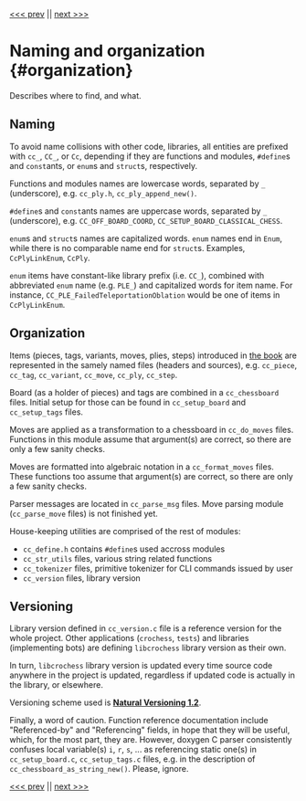 <!-- Copyright (c) 2021 Mario Mlačak, mmlacak@gmail.com -->
<!-- Licensed as Public Domain work, see https://en.wikipedia.org/wiki/Public_domain. -->

[<<< prev](main.md "<<< prev") || [next >>>](2_memory.md "next >>>")

Naming and organization                         {#organization}
=======================

Describes where to find, and what.

Naming
------

To avoid name collisions with other code, libraries, all entities are prefixed with
`cc_`, `CC_`, or `Cc`, depending if they are functions and modules, `#define`s and `const`ants,
or `enum`s and `struct`s, respectively.

Functions and modules names are lowercase words, separated by `_` (underscore),
e.g. `cc_ply.h`, `cc_ply_append_new()`.

`#define`s and `const`ants names are uppercase words, separated by `_` (underscore),
e.g. `CC_OFF_BOARD_COORD`, `CC_SETUP_BOARD_CLASSICAL_CHESS`.

`enum`s and `struct`s names are capitalized words.
`enum` names end in `Enum`, while there is no comparable name end for `struct`s.
Examples, `CcPlyLinkEnum`, `CcPly`.

`enum` items have constant-like library prefix (i.e. `CC_`), combined with abbreviated `enum` name
(e.g. `PLE_`) and capitalized words for item name.
For instance, `CC_PLE_FailedTeleportationOblation` would be one of items in `CcPlyLinkEnum`.

Organization
------------

Items (pieces, tags, variants, moves, plies, steps) introduced in [the book] are represented
in the samely named files (headers and sources), e.g. `cc_piece`, `cc_tag`, `cc_variant`,
`cc_move`, `cc_ply`, `cc_step`.

Board (as a holder of pieces) and tags are combined in a `cc_chessboard` files. Initial setup
for those can be found in `cc_setup_board` and `cc_setup_tags` files.

Moves are applied as a transformation to a chessboard in `cc_do_moves` files.
Functions in this module assume that argument(s) are correct, so there are only a few sanity checks.

Moves are formatted into algebraic notation in a `cc_format_moves` files.
These functions too assume that argument(s) are correct, so there are only a few sanity checks.

Parser messages are located in `cc_parse_msg` files. Move parsing module (`cc_parse_move` files)
is not finished yet.

House-keeping utilities are comprised of the rest of modules:
- `cc_define.h` contains `#define`s used accross modules
- `cc_str_utils` files, various string related functions
- `cc_tokenizer` files, primitive tokenizer for CLI commands issued by user
- `cc_version` files, library version

Versioning
----------

Library version defined in `cc_version.c` file is a reference version for the whole project.
Other applications (`crochess`, `tests`) and libraries (implementing bots) are defining
`libcrochess` library version as their own.

In turn, `libcrochess` library version is updated every time source code anywhere in the
project is updated, regardless if updated code is actually in the library, or elsewhere.

Versioning scheme used is
[**Natural Versioning 1.2**](https://croatian-chess.blogspot.com/p/natver.html "Natural Versioning 1.2").

Finally, a word of caution. Function reference documentation include "Referenced-by" and
"Referencing" fields, in hope that they will be useful, which, for the most part, they are.
However, doxygen C parser consistently confuses local variable(s) `i`, `r`, `s`, ... as
referencing static one(s) in `cc_setup_board.c`, `cc_setup_tags.c` files, e.g. in the
description of `cc_chessboard_as_string_new()`.
Please, ignore.

[<<< prev](main.md "<<< prev") || [next >>>](2_memory.md "next >>>")


[The Book]: https://github.com/mmlacak/crochess/raw/master/crochess.pdf "Croatian Chess and other variants"

[Naming convention]: https://en.wikipedia.org/wiki/Naming_convention_(programming)#Examples_of_multiple-word_identifier_formats "Examples of multiple-word identifier formats"
